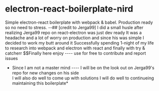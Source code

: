 # electron-react-boilerplate-nird
Simple electron-react boilerplate with webpack &amp; babel. Production ready so no need to stress.
--##  [credit to Jerga99]
I did a small husle after realizing Jerga99 repo on react-electron was just dev ready
It was a headache and a lot of worry on production and since his was simple I decided to work my butt around it
Successfully spending 1-night of my life to research into webpack and electron with react and finally with try & catcherr
$$Finally here enjoy ---- use for free to contribute and report issues
* Since I am not a master mind ---- I will be on the look out on Jerga99's repo for new changes on his side <br> I will also do well to come up with solutions 
I will do well to continueing maintaining this boilerplate*
